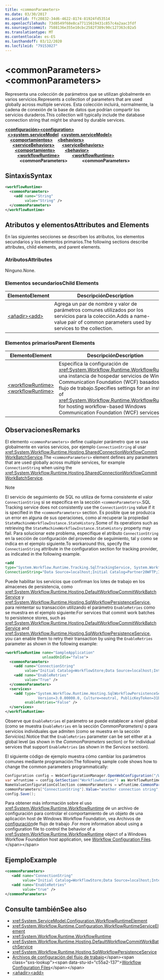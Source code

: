 ```yaml
---
title: <commonParameters>
ms.date: 03/30/2017
ms.assetid: ffc20832-34d6-4622-8174-81924fd53514
ms.openlocfilehash: 73d8549f68e8ca77115619431c857c4a2aac3fdf
ms.sourcegitcommit: 7588136e355e10cbc2582f389c90c127363c02a5
ms.translationtype: MT
ms.contentlocale: es-ES
ms.lasthandoff: 03/12/2020
ms.locfileid: "79153027"
---
```

# <a name="commonparameters"></a><span data-ttu-id="c55a2-101">\<commonParameters></span><span class="sxs-lookup"><span data-stu-id="c55a2-101">\<commonParameters></span></span>
<span data-ttu-id="c55a2-102">Representa una colección de parámetros que se utilizan globalmente en varios servicios.</span><span class="sxs-lookup"><span data-stu-id="c55a2-102">Represents a collection of parameters that are used globally across multiple services.</span></span> <span data-ttu-id="c55a2-103">Esta colección incluirá, normalmente, la cadena de conexión de la base de datos que podrían compartir los servicios duraderos.</span><span class="sxs-lookup"><span data-stu-id="c55a2-103">This collection will typically include the database connection string that might be shared by durable services.</span></span>  
  
<span data-ttu-id="c55a2-104">[**\<configuración>**](../configuration-element.md)</span><span class="sxs-lookup"><span data-stu-id="c55a2-104">[**\<configuration>**](../configuration-element.md)</span></span>\
<span data-ttu-id="c55a2-105">&nbsp;&nbsp;[**\<>system.serviceModel**](system-servicemodel.md)</span><span class="sxs-lookup"><span data-stu-id="c55a2-105">&nbsp;&nbsp;[**\<system.serviceModel>**](system-servicemodel.md)</span></span>\
<span data-ttu-id="c55a2-106">&nbsp;&nbsp;&nbsp;&nbsp;[**\<comportamientos>**](behaviors.md)</span><span class="sxs-lookup"><span data-stu-id="c55a2-106">&nbsp;&nbsp;&nbsp;&nbsp;[**\<behaviors>**](behaviors.md)</span></span>\
<span data-ttu-id="c55a2-107">&nbsp;&nbsp;&nbsp;&nbsp;&nbsp;&nbsp;[**\<serviceBehaviors>**](servicebehaviors.md)</span><span class="sxs-lookup"><span data-stu-id="c55a2-107">&nbsp;&nbsp;&nbsp;&nbsp;&nbsp;&nbsp;[**\<serviceBehaviors>**](servicebehaviors.md)</span></span>\
<span data-ttu-id="c55a2-108">&nbsp;&nbsp;&nbsp;&nbsp;&nbsp;&nbsp;&nbsp;&nbsp;[**\<comportamiento>**](behavior-of-servicebehaviors.md)</span><span class="sxs-lookup"><span data-stu-id="c55a2-108">&nbsp;&nbsp;&nbsp;&nbsp;&nbsp;&nbsp;&nbsp;&nbsp;[**\<behavior>**](behavior-of-servicebehaviors.md)</span></span>\
<span data-ttu-id="c55a2-109">&nbsp;&nbsp;&nbsp;&nbsp;&nbsp;&nbsp;&nbsp;&nbsp;&nbsp;&nbsp;[**\<workflowRuntime>**](workflowruntime.md)</span><span class="sxs-lookup"><span data-stu-id="c55a2-109">&nbsp;&nbsp;&nbsp;&nbsp;&nbsp;&nbsp;&nbsp;&nbsp;&nbsp;&nbsp;[**\<workflowRuntime>**](workflowruntime.md)</span></span>\
<span data-ttu-id="c55a2-110">&nbsp;&nbsp;&nbsp;&nbsp;&nbsp;&nbsp;&nbsp;&nbsp;&nbsp;&nbsp;&nbsp;&nbsp;**\<commonParameters>**</span><span class="sxs-lookup"><span data-stu-id="c55a2-110">&nbsp;&nbsp;&nbsp;&nbsp;&nbsp;&nbsp;&nbsp;&nbsp;&nbsp;&nbsp;&nbsp;&nbsp;**\<commonParameters>**</span></span>  
  
## <a name="syntax"></a><span data-ttu-id="c55a2-111">Sintaxis</span><span class="sxs-lookup"><span data-stu-id="c55a2-111">Syntax</span></span>  
  
```xml  
<workflowRuntime>
  <commonParameters>
    <add name="String"
         value="String" />
  </commonParameters>
</workflowRuntime>
```  
  
## <a name="attributes-and-elements"></a><span data-ttu-id="c55a2-112">Atributos y elementos</span><span class="sxs-lookup"><span data-stu-id="c55a2-112">Attributes and Elements</span></span>  
 <span data-ttu-id="c55a2-113">En las siguientes secciones se describen los atributos, los elementos secundarios y los elementos primarios.</span><span class="sxs-lookup"><span data-stu-id="c55a2-113">The following sections describe attributes, child elements, and parent elements.</span></span>  
  
### <a name="attributes"></a><span data-ttu-id="c55a2-114">Atributos</span><span class="sxs-lookup"><span data-stu-id="c55a2-114">Attributes</span></span>  
 <span data-ttu-id="c55a2-115">Ninguno.</span><span class="sxs-lookup"><span data-stu-id="c55a2-115">None.</span></span>  
  
### <a name="child-elements"></a><span data-ttu-id="c55a2-116">Elementos secundarios</span><span class="sxs-lookup"><span data-stu-id="c55a2-116">Child Elements</span></span>  
  
|<span data-ttu-id="c55a2-117">Elemento</span><span class="sxs-lookup"><span data-stu-id="c55a2-117">Element</span></span>|<span data-ttu-id="c55a2-118">Descripción</span><span class="sxs-lookup"><span data-stu-id="c55a2-118">Description</span></span>|  
|-------------|-----------------|  
|[<span data-ttu-id="c55a2-119">\<añadir></span><span class="sxs-lookup"><span data-stu-id="c55a2-119">\<add></span></span>](add-of-commonparameters.md)|<span data-ttu-id="c55a2-120">Agrega un par de nombre y valor de parámetros comunes utilizados por los servicios para la colección.</span><span class="sxs-lookup"><span data-stu-id="c55a2-120">Adds a name-value pair of common parameters used by services to the collection.</span></span>|  
  
### <a name="parent-elements"></a><span data-ttu-id="c55a2-121">Elementos primarios</span><span class="sxs-lookup"><span data-stu-id="c55a2-121">Parent Elements</span></span>  
  
|<span data-ttu-id="c55a2-122">Elemento</span><span class="sxs-lookup"><span data-stu-id="c55a2-122">Element</span></span>|<span data-ttu-id="c55a2-123">Descripción</span><span class="sxs-lookup"><span data-stu-id="c55a2-123">Description</span></span>|  
|-------------|-----------------|  
|[<span data-ttu-id="c55a2-124">\<workflowRuntime></span><span class="sxs-lookup"><span data-stu-id="c55a2-124">\<workflowRuntime></span></span>](workflowruntime.md)|<span data-ttu-id="c55a2-125">Especifica la configuración de <xref:System.Workflow.Runtime.WorkflowRuntime> una instancia de hospedar servicios de Windows Communication Foundation (WCF) basados en flujo de trabajo.</span><span class="sxs-lookup"><span data-stu-id="c55a2-125">Specifies settings for an instance of <xref:System.Workflow.Runtime.WorkflowRuntime> for hosting workflow-based Windows Communication Foundation (WCF) services.</span></span>|  
  
## <a name="remarks"></a><span data-ttu-id="c55a2-126">Observaciones</span><span class="sxs-lookup"><span data-stu-id="c55a2-126">Remarks</span></span>  
 <span data-ttu-id="c55a2-127">El elemento `<commonParameters>` define cualquier parámetro que se usa globalmente en varios servicios, por ejemplo `ConnectionString` al usar <xref:System.Workflow.Runtime.Hosting.SharedConnectionWorkflowCommitWorkBatchService>.</span><span class="sxs-lookup"><span data-stu-id="c55a2-127">The `<commonParameters>` element defines any parameters that are used globally across multiple services, for example `ConnectionString` when using the <xref:System.Workflow.Runtime.Hosting.SharedConnectionWorkflowCommitWorkBatchService>.</span></span>  
  
> [!NOTE]
> <span data-ttu-id="c55a2-128">El servicio de seguimiento de SQL no utiliza de forma consistente el valor `ConnectionString` si se especifica en la sección `<commonParameters>`.</span><span class="sxs-lookup"><span data-stu-id="c55a2-128">SQL Tracking service does not consistently use the `ConnectionString` value if it is specified in the `<commonParameters>` section.</span></span> <span data-ttu-id="c55a2-129">Es posible que se produzca un error en alguna de sus operaciones, como al recuperar la propiedad `StateMachineWorkflowInstance.StateHistory`.</span><span class="sxs-lookup"><span data-stu-id="c55a2-129">Some of its operations such as retrieving the `StateMachineWorkflowInstance.StateHistory` property may fail.</span></span> <span data-ttu-id="c55a2-130">Para solucionar este problema, especifique el atributo `ConnectionString` en la sección de configuración del proveedor de seguimiento, tal y como se indica en el ejemplo siguiente.</span><span class="sxs-lookup"><span data-stu-id="c55a2-130">To workaround this, specify the `ConnectionString` attribute in the configuration section for tracking provider, as indicated in the following example.</span></span>  

```xml  
<add
type="System.Workflow.Runtime.Tracking.SqlTrackingService, System.Workflow.Runtime, Version=3.0.00000.0, Culture=neutral, PublicKeyToken=31bf3856ad364e35"
ConnectionString="Data Source=localhost;Initial Catalog=Partner20WFTP;Integrated Security=True;" />
```  
  
 <span data-ttu-id="c55a2-131">Puede habilitar los servicios que confirman los lotes de trabajo en los almacenes de persistencia, como <xref:System.Workflow.Runtime.Hosting.DefaultWorkflowCommitWorkBatchService> y <xref:System.Workflow.Runtime.Hosting.SqlWorkflowPersistenceService>, para reintentar su transacción utilizando el parámetro `EnableRetries` como se muestra en el ejemplo siguiente:</span><span class="sxs-lookup"><span data-stu-id="c55a2-131">For services that commit work batches to persistence stores, such as <xref:System.Workflow.Runtime.Hosting.DefaultWorkflowCommitWorkBatchService> and <xref:System.Workflow.Runtime.Hosting.SqlWorkflowPersistenceService>, you can enable them to retry their transaction by using the `EnableRetries` parameter as shown in the following example:</span></span>  
  
```xml  
<workflowRuntime name="SampleApplication"
                 unloadOnIdle="false">
  <commonParameters>
    <add name="ConnectionString"
         value="Initial Catalog=WorkflowStore;Data Source=localhost;Integrated Security=SSPI;" />
    <add name="EnableRetries"
         value="True" />
  </commonParameters>
  <services>
    <add type="System.Workflow.Runtime.Hosting.SqlWorkflowPersistenceService, System.Workflow.Runtime,
               Version=3.0.00000.0, Culture=neutral, PublicKeyToken=31bf3856ad364e35"
         enableRetries="False" />
  </services>
</workflowRuntime>
```  
  
 <span data-ttu-id="c55a2-132">Observe que `EnableRetries` el parámetro se puede establecer a nivel global (como se muestra `EnableRetries` en la sección *CommonParameters)* o para servicios individuales que admiten (como se muestra en la sección *Servicios).*</span><span class="sxs-lookup"><span data-stu-id="c55a2-132">Notice that the `EnableRetries` parameter can be set either at a global level (as shown in the *CommonParameters* section) or for individual services that support `EnableRetries` (as shown in the *Services* section).</span></span>  
  
 <span data-ttu-id="c55a2-133">El siguiente código de ejemplo muestra cómo cambiar los parámetros comunes mediante programación:</span><span class="sxs-lookup"><span data-stu-id="c55a2-133">The following sample code shows how to change the common parameters programmatically:</span></span>
  
```csharp  
Configuration config = WebConfigurationManager.OpenWebConfiguration("/Workflow", "Default Web Site", null, "localhost");
var wfruntime = config.GetSection("WorkflowRuntime") as WorkflowRuntimeSection;  
NameValueConfigurationCollection commonParameters = wfruntime.CommonParameters;
commonParameters["ConnectionString"].Value="another connection string";  
config.Save();  
```  
  
 <span data-ttu-id="c55a2-134">Para obtener más información sobre el uso <xref:System.Workflow.Runtime.WorkflowRuntime> de un archivo de configuración para controlar el comportamiento de un objeto de una aplicación host de Windows Workflow Foundation, vea Archivos de [configuración](https://docs.microsoft.com/previous-versions/dotnet/netframework-3.5/ms732240(v=vs.90))de flujo de trabajo .</span><span class="sxs-lookup"><span data-stu-id="c55a2-134">For more information about using a configuration file to control the behavior of a <xref:System.Workflow.Runtime.WorkflowRuntime> object of a Windows Workflow Foundation host application, see [Workflow Configuration Files](https://docs.microsoft.com/previous-versions/dotnet/netframework-3.5/ms732240(v=vs.90)).</span></span>  
  
## <a name="example"></a><span data-ttu-id="c55a2-135">Ejemplo</span><span class="sxs-lookup"><span data-stu-id="c55a2-135">Example</span></span>  
  
```xml  
<commonParameters>
   <add name="ConnectionString"
        value="Initial Catalog=WorkflowStore;Data Source=localhost;Integrated Security=SSPI;" />
   <add name="EnableRetries"
        value="true" />
</commonParameters>
```  
  
## <a name="see-also"></a><span data-ttu-id="c55a2-136">Consulte también</span><span class="sxs-lookup"><span data-stu-id="c55a2-136">See also</span></span>

- <xref:System.ServiceModel.Configuration.WorkflowRuntimeElement>
- <xref:System.Workflow.Runtime.Configuration.WorkflowRuntimeServiceElement>
- <xref:System.Workflow.Runtime.WorkflowRuntime>
- <xref:System.Workflow.Runtime.Hosting.DefaultWorkflowCommitWorkBatchService>
- <xref:System.Workflow.Runtime.Hosting.SqlWorkflowPersistenceService>
- <span data-ttu-id="c55a2-137">[Archivos de configuración del flujo de trabajo](https://docs.microsoft.com/previous-versions/dotnet/netframework-3.5/ms732240(v=vs.90))</span><span class="sxs-lookup"><span data-stu-id="c55a2-137">[Workflow Configuration Files](https://docs.microsoft.com/previous-versions/dotnet/netframework-3.5/ms732240(v=vs.90))</span></span>
- [<span data-ttu-id="c55a2-138">\<añadir></span><span class="sxs-lookup"><span data-stu-id="c55a2-138">\<add></span></span>](add-of-commonparameters.md)
